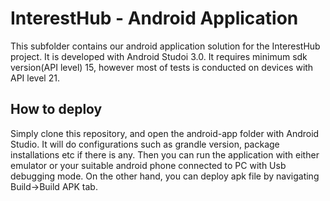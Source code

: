 # InterestHub - Android Application

This subfolder contains our android application solution for the InterestHub project. It is developed with Android Studoi 3.0.
It requires minimum sdk version(API level) 15, however most of tests is conducted on devices with API level 21.

## How to deploy

Simply clone this repository, and open the android-app folder with Android Studio. It will do configurations such as grandle version, package installations etc if there is any.
Then you can run the application with either emulator or your suitable android phone connected to PC with Usb debugging mode. On the other hand, you can deploy apk file by navigating Build->Build APK tab.
